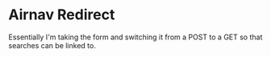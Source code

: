 Airnav Redirect
===============

Essentially I'm taking the form and switching it from a POST to a GET so that
searches can be linked to.


